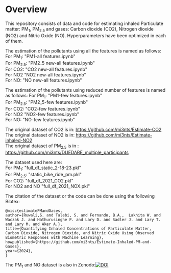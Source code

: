 # Overview
This repository consists of data and code for estimating inhaled Particulate matter: PM<sub>1</sub>, PM<sub>2.5</sub> and gases: Carbon dioxide (CO2), Nitrogen dioxide (NO2) and Nitric Oxide (NO). Hyperparameters have been optimized in each of them.

The estimation of the pollutants using all the features is named as follows: 
For PM<sub>1</sub>: "PM1-all features.ipynb"\
For PM<sub>2.5</sub>: "PM2_5 new-all features.ipynb"\
For CO2: "CO2 new-all features.ipynb"\
For NO2 "NO2 new-all features.ipynb"\
For NO: "NO new-all features.ipynb"

The estimation of the pollutants using reduced number of features is named as follows: 
For PM<sub>1</sub>: "PM1-few features.ipynb"\
For PM<sub>2.5</sub>: "PM2_5-few features.ipynb"\
For CO2: "CO2-few features.ipynb"\
For NO2 "NO2-few features.ipynb"\
For NO: "NO-few features.ipynb"

The original dataset of CO2 is in: https://github.com/mi3nts/Estimate-CO2 \
The original dataset of NO2 is in: https://github.com/mi3nts/Estimate-inhaled-NO2 \
The original dataset of PM<sub>2.5</sub> is in : https://github.com/mi3nts/DUEDARE_multiple_participants 

The dataset used here are:\
For PM<sub>1</sub>: "full_df_static_2-18-23.pkl"\
For PM<sub>2.5</sub>: "static_bike_ride_pm.pkl"\
For CO2: "full_df_2021_CO2.pkl"\
For NO2 and NO "full_df_2021_NOX.pkl"

The citation of the dataset or the code can be done using the following
Bibtex:
```
@misc{estimatePMandGases,
author={Ruwali,S. and Talebi, S. and Fernando, B.A.,  Lakhita W. and Waczak J. and Hathurusinghe P. and Lary D. and Sadler J. and Lary T. and Lary M. and Aker A.},
title={Quantifying Inhaled Concentrations of Particulate Matter, Carbon Dioxide, Nitrogen Dioxide, and Nitric Oxide Using Observed Biometric Responses with Machine Learning},
howpublished={https://github.com/mi3nts/Estimate-Inhaled-PM-and-Gases},
year={2024},
}
```
The PM<sub>1</sub> and NO dataset is also in Zenodo:[![DOI](https://zenodo.org/badge/DOI/10.5281/zenodo.10639498.svg)](https://doi.org/10.5281/zenodo.10639498)
